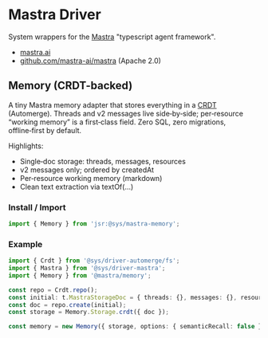 # Mastra Driver

System wrappers for the [Mastra](https://mastra.ai/) "typescript agent framework".

- [mastra.ai](https://mastra.ai/)
- [github.com/mastra-ai/mastra](https://github.com/mastra-ai/mastra) (Apache 2.0)


## Memory (CRDT-backed)

A tiny Mastra memory adapter that stores everything in a [CRDT](https://jsr.io/@sys/driver-automerge) (Automerge).
Threads and v2 messages live side‑by‑side; per‑resource “working memory” is a first‑class field. Zero SQL, zero migrations, offline‑first by default.

Highlights:
- Single‑doc storage: threads, messages, resources
- v2 messages only; ordered by createdAt
- Per‑resource working memory (markdown)
- Clean text extraction via textOf(...)

### Install / Import
```ts
import { Memory } from 'jsr:@sys/mastra-memory';
```

### Example
```ts
import { Crdt } from '@sys/driver-automerge/fs';
import { Mastra } from '@sys/driver-mastra';
import { Memory } from '@mastra/memory';

const repo = Crdt.repo();
const initial: t.MastraStorageDoc = { threads: {}, messages: {}, resources: {} }
const doc = repo.create(initial);
const storage = Memory.Storage.crdt({ doc });

const memory = new Memory({ storage, options: { semanticRecall: false } });
```

